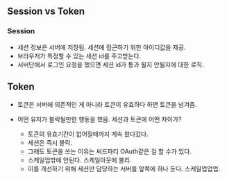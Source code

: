 ## Session vs Token

### Session

- 세션 정보은 서버에 저장됨. 세션에 접근하기 위한 아이디값을 제공.
- 브라우저가 특정할 수 있는 세션 id를 주고받는다.
- 서버단에서 로그인 요청을 했으면 세션 id가 통과 될지 안될지에 대한 로직.

## Token

- 토큰은 서버에 의존적인 게 아니라 토큰이 유효하다 하면 토큰을 넘겨줌.

- 어떤 유저가 블락될만한 행동을 했음. 세션과 토큰에 어떤 차이가?
  - 토큰의 유효기간이 없어질때까지 계속 왔다갔다.
  - 세션은 즉시 블락.
  - 그래도 토큰을 쓰는 이유는 써드파티 OAuth같은 걸 할 수가 있다.
  - 스케일업밖에 안된다. 스케일아웃에 불리.
  - 이를 개선하기 위해 세션만 담당하는 서버를 앞쪽에 하나 둔다. 스케일업업업.
